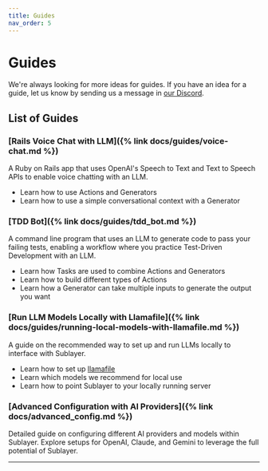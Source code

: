 ```yaml
---
title: Guides
nav_order: 5
---
```


# Guides

We're always looking for more ideas for guides. If you have an idea for a guide, let us know by sending us a message in [our Discord](https://discord.gg/pWZ689GW7U).

## List of Guides

### [Rails Voice Chat with LLM]({% link docs/guides/voice-chat.md %})

A Ruby on Rails app that uses OpenAI's Speech to Text and Text to Speech APIs to enable voice chatting with an LLM.

* Learn how to use Actions and Generators
* Learn how to use a simple conversational context with a Generator

### [TDD Bot]({% link docs/guides/tdd_bot.md %})

A command line program that uses an LLM to generate code to pass your failing tests, enabling a workflow where you practice Test-Driven Development with an LLM.

* Learn how Tasks are used to combine Actions and Generators
* Learn how to build different types of Actions
* Learn how a Generator can take multiple inputs to generate the output you want

### [Run LLM Models Locally with Llamafile]({% link docs/guides/running-local-models-with-llamafile.md %})

A guide on the recommended way to set up and run LLMs locally to interface with Sublayer.

* Learn how to set up [llamafile](https://github.com/Mozilla-Ocho/llamafile)
* Learn which models we recommend for local use
* Learn how to point Sublayer to your locally running server

### [Advanced Configuration with AI Providers]({% link docs/advanced_config.md %})

Detailed guide on configuring different AI providers and models within Sublayer. Explore setups for OpenAI, Claude, and Gemini to leverage the full potential of Sublayer.

---
